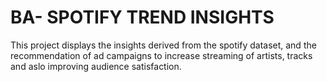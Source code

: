 # BA- SPOTIFY TREND INSIGHTS
 This project displays the insights derived from the spotify dataset, and the recommendation of ad campaigns to increase streaming of artists, tracks and aslo improving audience satisfaction.
